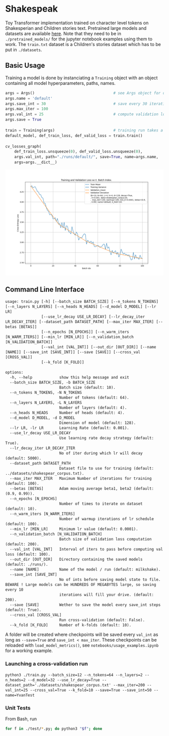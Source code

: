 # Shakespeak

Toy Transformer implementation trained on character level tokens on Shakesperian and Children stories text.
Pretrained large models and datasets are available [here](https://www.swisstransfer.com/d/d24e13a7-4939-4890-a97c-a497e9b834b3).
Note that they need to be in `./pretrained_models/` for the jupyter notebook examples using them to work. The `train.txt` dataset is a Children's stories dataset which has to be put in `./datasets`. 

## Basic Usage

Training a model is done by instanciating a `Training` object with an object containing all model hyperparameters,
paths, names. 

```python
args = Args()                                   # see Args object for default parameters
args.name = 'default'
args.save_int = 30                              # save every 30 iterations
args.max_iter = 100
args.val_int = 25                               # compute validation loss every 25 grad steps
args.save = True

train = Training(args)                          # training run takes a bag of parameters 
default_model, def_train_loss, def_valid_loss = train.train()

cv_losses_graph(
    def_train_loss.unsqueeze(0), def_valid_loss.unsqueeze(0), 
    args.val_int, path="./runs/default/", save=True, name=args.name, 
    args=args.__dict__)
```
![alt text](./notebooks/runs/default/default.png)

## Command Line Interface

```
usage: train.py [-h] [--batch_size BATCH_SIZE] [--n_tokens N_TOKENS] [--n_layers N_LAYERS] [--n_heads N_HEADS] [--d_model D_MODEL] [--lr LR]
                [--use_lr_decay USE_LR_DECAY] [--lr_decay_iter LR_DECAY_ITER] [--dataset_path DATASET_PATH] [--max_iter MAX_ITER] [--betas [BETAS]]
                [--n_epochs [N_EPOCHS]] [--n_warm_iters [N_WARM_ITERS]] [--min_lr [MIN_LR]] [--n_validation_batch [N_VALIDATION_BATCH]]
                [--val_int [VAL_INT]] [--out_dir [OUT_DIR]] [--name [NAME]] [--save_int [SAVE_INT]] [--save [SAVE]] [--cross_val [CROSS_VAL]]
                [--k_fold [K_FOLD]]

options:
  -h, --help            show this help message and exit
  --batch_size BATCH_SIZE, -b BATCH_SIZE
                        Batch size (default: 10).
  --n_tokens N_TOKENS, -N N_TOKENS
                        Number of tokens (default: 64).
  --n_layers N_LAYERS, -L N_LAYERS
                        Number of layers (default: 4).
  --n_heads N_HEADS     Number of heads (default: 4).
  --d_model D_MODEL, -d D_MODEL
                        Dimension of model (default: 128).
  --lr LR, -lr LR       Learning Rate (default: 0.001).
  --use_lr_decay USE_LR_DECAY
                        Use learning rate decay strategy (default: True).
  --lr_decay_iter LR_DECAY_ITER
                        No of iter during which lr will decay (default: 5000).
  --dataset_path DATASET_PATH
                        Dataset file to use for training (default: ../datasets/shakespear_corpus.txt).
  --max_iter MAX_ITER   Maximum Number of iterations for training (default: 100).
  --betas [BETAS]       Adam moving average beta1, beta2 (default: (0.9, 0.99)).
  --n_epochs [N_EPOCHS]
                        Number of times to iterate on dataset (default: 10).
  --n_warm_iters [N_WARM_ITERS]
                        Number of warmup iterations of lr schedule (default: 100).
  --min_lr [MIN_LR]     Minimum lr value (default: 0.0001).
  --n_validation_batch [N_VALIDATION_BATCH]
                        Batch size of validation loss computation (default: 200).
  --val_int [VAL_INT]   Interval of iters to pass before computing val loss (default: 100).
  --out_dir [OUT_DIR]   Directory containing the saved models (default: ./runs/).
  --name [NAME]         Name of the model / run (default: milkshake).
  --save_int [SAVE_INT]
                        No of ints before saving model state to file. BEWARE ! Large models can be HUNDREDS OF MEGABYTES large, so saving every 10
                        iterations will fill your drive. (default: 200).
  --save [SAVE]         Wether to save the model every save_int steps (default: True).
  --cross_val [CROSS_VAL]
                        Run cross-validation (default: False).
  --k_fold [K_FOLD]     Number of k-folds (default: 10).
```

A folder will be created where checkpoints will be saved every `val_int` as long as `--save=True` and `save_int < max_iter`. 
These checkpoints can be reloaded with `load_model_metrics()`, see `notebooks/usage_examples.ipynb` for a working example.

### Launching a cross-validation run

```
python3 ./train.py --batch_size=12 --n_tokens=64 --n_layers=2 --n_heads=2 --d_model=32 --use_lr_decay=True --dataset_path='./datasets/shakespear_corpus.txt' --max_iter=200 --val_int=25 --cross_val=True --k_fold=10 --save=True --save_int=50 --name=YvanTest
```


### Unit Tests

From Bash, run 
```bash
for f in ./test/*.py; do python3 "$f"; done
```